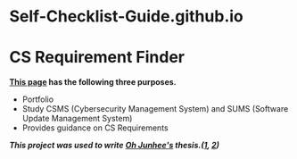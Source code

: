 # Self-Checklist-Guide.github.io



# CS Requirement Finder

<b>[This page](https://oh-junhee0123.github.io/CS-Requirement-Finder.github.io/) has the following three purposes.</b>
- Portfolio
- Study CSMS (Cybersecurity Management System) and SUMS (Software Update Management System)
- Provides guidance on CS Requirements

<i><b>This project was used to write [Oh Junhee's](https://github.com/Oh-Junhee0123) thesis.([1](https://lib.dankook.ac.kr/dcollection/public_resource/pdf/000000199819_20240402190454.pdf), [2](http://journal.kits.or.kr/journal/article.php?code=88240&vol=22&no=6&start_page=299&end_page=312))</b></i>
